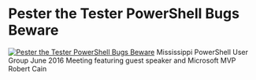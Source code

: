 ﻿# Pester the Tester PowerShell Bugs Beware

[![Pester the Tester PowerShell Bugs Beware](https://i4.ytimg.com/vi/o4ihc7atwYQ/hqdefault.jpg "Pester the Tester PowerShell Bugs Beware")](https://www.youtube.com/watch?v=o4ihc7atwYQ)
Mississippi PowerShell User Group June 2016 Meeting featuring guest speaker and Microsoft MVP Robert Cain


